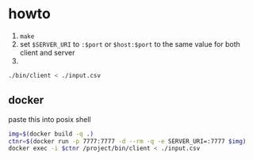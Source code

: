 # howto

1. `make`
2. set `$SERVER_URI` to `:$port` or `$host:$port` to the same value for both client and server
3.
```sh
./bin/client < ./input.csv
```

## docker

paste this into posix shell

```sh
img=$(docker build -q .)
ctnr=$(docker run -p 7777:7777 -d --rm -q -e SERVER_URI=:7777 $img)
docker exec -i $ctnr /project/bin/client < ./input.csv
```
